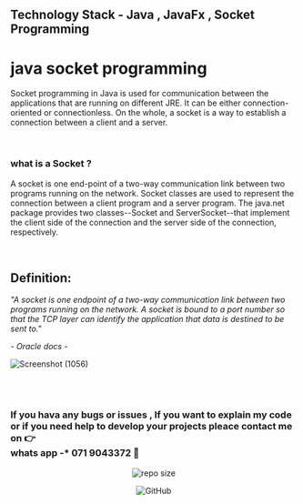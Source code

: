 ## Technology Stack - Java , JavaFx , Socket Programming 

# java socket programming

Socket programming in Java is used for communication between the applications that are running on different JRE. It can be either connection-oriented or connectionless. On the whole, a socket is a way to establish a connection between a client and a server.

<br>

<h3> what is a Socket ? </h3>

A socket is one end-point of a two-way communication link between two programs running on the network. Socket classes are used to represent the connection between a client program and a server program. The java.net package provides two classes--Socket and ServerSocket--that implement the client side of the connection and the server side of the connection, respectively.

<br>

## Definition: 

<i> "A socket is one endpoint of a two-way communication link between two programs running on the network. A socket is bound to a port number so that the TCP layer can identify the application that data is destined to be sent to." </i>


<i> - Oracle docs - </i>



![Screenshot (1056)](https://user-images.githubusercontent.com/100486080/182596076-98a473d2-d81a-4964-b8a7-f8d07f853f69.png)

<br>
<br>


### If you hava any bugs or issues , If you want to explain my code or if you need help to develop your projects pleace contact me on :point_right: <br> whats app -* 071 9043372  :hugs:

<div align="center">

![repo size](https://img.shields.io/github/repo-size/mGunawardhana/Chat-Application?style=for-the-badge)

![GitHub](https://img.shields.io/github/license/mGunawardhana/Chat-Application?style=for-the-badge)

</div>

